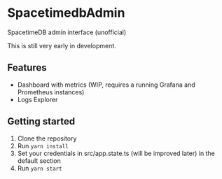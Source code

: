 # SpacetimedbAdmin

SpacetimeDB admin interface (unofficial)

This is still very early in development.

## Features
- Dashboard with metrics (WIP, requires a running Grafana and Prometheus instances)
- Logs Explorer

## Getting started

1. Clone the repository
2. Run `yarn install`
3. Set your credentials in src/app.state.ts (will be improved later) in the default section
4. Run `yarn start`
